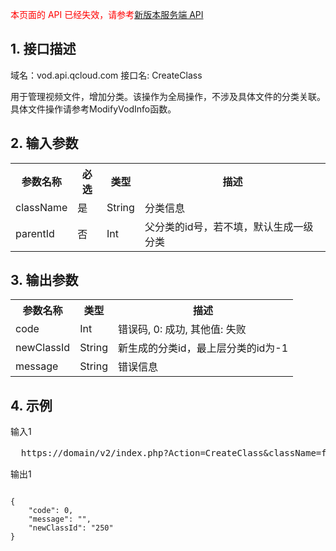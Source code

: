 <font color=RED>本页面的 API 已经失效，请参考</font>[新版本服务端 API](/document/product/266/7788)

## 1. 接口描述
 
域名：vod.api.qcloud.com
接口名: CreateClass

用于管理视频文件，增加分类。该操作为全局操作，不涉及具体文件的分类关联。具体文件操作请参考ModifyVodInfo函数。

 

## 2. 输入参数
 
<table class="t"><tbody><tr>
<th><b>参数名称</b></th>
<th><b>必选</b></th>
<th><b>类型</b></th>
<th><b>描述</b></th>
<tr>
<td> className
<td> 是
<td> String
<td> 分类信息
<tr>
<td> parentId
<td> 否
<td> Int
<td> 父分类的id号，若不填，默认生成一级分类
</tbody></table>


 

## 3. 输出参数
 
<table class="t"><tbody><tr>
<th><b>参数名称</b></th>
<th><b>类型</b></th>
<th><b>描述</b></th>
<tr>
<td> code
<td> Int
<td> 错误码, 0: 成功, 其他值: 失败
<tr>
<td> newClassId
<td> String
<td> 新生成的分类id，最上层分类的id为-1
<tr>
<td> message
<td> String
<td> 错误信息
</tbody></table>


 

## 4. 示例
 
输入1
<pre>
  https://domain/v2/index.php?Action=CreateClass&className=forTt&parentId=-1&<a href="http://tce.fsphere.cn/doc/api/229/6976">公共请求参数</a>
</pre>
输出1
```

{
    "code": 0,
    "message": "",
    "newClassId": "250"
}

```


